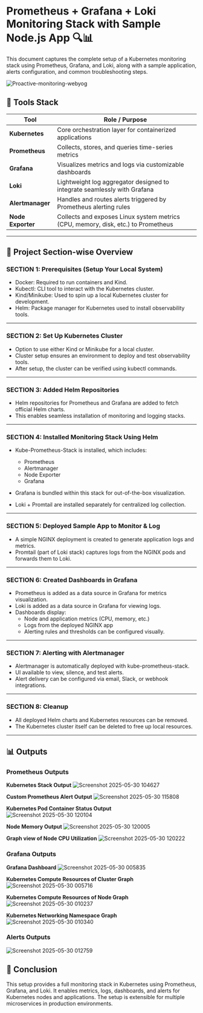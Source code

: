 # Prometheus + Grafana + Loki Monitoring Stack with Sample Node.js App 🔍📊

This document captures the complete setup of a Kubernetes monitoring stack using Prometheus, Grafana, and Loki, along with a sample application, alerts configuration, and common troubleshooting steps.


![Proactive-monitoring-webyog](https://github.com/user-attachments/assets/66d7717c-5802-41b7-9531-f2ff0febb3f3)

## 🔧 Tools Stack

| Tool            | Role / Purpose                                                                 |
|-----------------|----------------------------------------------------------------------------------|
| **Kubernetes**  | Core orchestration layer for containerized applications                        |
| **Prometheus**  | Collects, stores, and queries time-series metrics                              |
| **Grafana**     | Visualizes metrics and logs via customizable dashboards                        |
| **Loki**        | Lightweight log aggregator designed to integrate seamlessly with Grafana       |
| **Alertmanager**| Handles and routes alerts triggered by Prometheus alerting rules               |
| **Node Exporter** | Collects and exposes Linux system metrics (CPU, memory, disk, etc.) to Prometheus |

---
## 🧩 Project Section-wise Overview 

### SECTION 1: Prerequisites (Setup Your Local System)

- Docker: Required to run containers and Kind.
- Kubectl: CLI tool to interact with the Kubernetes cluster.
- Kind/Minikube: Used to spin up a local Kubernetes cluster for development.
- Helm: Package manager for Kubernetes used to install observability tools.

---

### SECTION 2: Set Up Kubernetes Cluster

- Option to use either Kind or Minikube for a local cluster.
- Cluster setup ensures an environment to deploy and test observability tools.
- After setup, the cluster can be verified using kubectl commands.

---

### SECTION 3: Added Helm Repositories

- Helm repositories for Prometheus and Grafana are added to fetch official Helm charts.
- This enables seamless installation of monitoring and logging stacks.

---

### SECTION 4: Installed Monitoring Stack Using Helm

- Kube-Prometheus-Stack is installed, which includes:
   - Prometheus
   - Alertmanager
   - Node Exporter
   - Grafana

- Grafana is bundled within this stack for out-of-the-box visualization.
- Loki + Promtail are installed separately for centralized log collection.

---

### SECTION 5: Deployed Sample App to Monitor & Log

- A simple NGINX deployment is created to generate application logs and metrics.
- Promtail (part of Loki stack) captures logs from the NGINX pods and forwards them to Loki.

---

### SECTION 6: Created Dashboards in Grafana

- Prometheus is added as a data source in Grafana for metrics visualization.
- Loki is added as a data source in Grafana for viewing logs.
- Dashboards display:
  - Node and application metrics (CPU, memory, etc.)
  - Logs from the deployed NGINX app
  - Alerting rules and thresholds can be configured visually.

---

### SECTION 7: Alerting with Alertmanager

- Alertmanager is automatically deployed with kube-prometheus-stack.
- UI available to view, silence, and test alerts.
- Alert delivery can be configured via email, Slack, or webhook integrations.

---

### SECTION 8: Cleanup

- All deployed Helm charts and Kubernetes resources can be removed.
- The Kubernetes cluster itself can be deleted to free up local resources.

---
## 📊 Outputs

### Prometheus Outputs

**Kubernetes Stack Output**
![Screenshot 2025-05-30 104627](https://github.com/user-attachments/assets/8975cd90-df80-4a4f-a57d-90cf941aece1)

**Custom Prometheus Alert Output**
![Screenshot 2025-05-30 115808](https://github.com/user-attachments/assets/b008045a-0e64-4bd8-91d2-73b01de07efc)

**Kubernetes Pod Container Status Output**
![Screenshot 2025-05-30 120104](https://github.com/user-attachments/assets/ecfeb0f5-ff18-4746-9d1e-678d70a26405)

**Node Memory Output**
![Screenshot 2025-05-30 120005](https://github.com/user-attachments/assets/25282108-955d-4bbb-9278-e6ed150c94dc)

**Graph view of Node CPU Utilization**
![Screenshot 2025-05-30 120222](https://github.com/user-attachments/assets/3ac1eebf-8512-4bb8-bc7a-da3e7ec2742e)

### Grafana Outputs

**Grafana Dashboard**
![Screenshot 2025-05-30 005835](https://github.com/user-attachments/assets/84b2f76c-eb61-4825-81a7-04078e676f81)

**Kubernetes Compute Resources of Cluster Graph**
![Screenshot 2025-05-30 005716](https://github.com/user-attachments/assets/9f6575d1-6456-43f3-ac73-988942c7f400)

**Kubernetes Compute Resources of Node Graph**
![Screenshot 2025-05-30 010237](https://github.com/user-attachments/assets/7077711f-d9f3-4e14-8761-117e239ec6b6)

**Kubernetes Networking Namespace Graph**
![Screenshot 2025-05-30 010340](https://github.com/user-attachments/assets/1d76a6f6-8f1b-4f6d-a6de-71832e688501)

### Alerts Outputs
![Screenshot 2025-05-30 012759](https://github.com/user-attachments/assets/e5e3b1c0-2e6d-451c-8830-7b7833ceb7f6)


## 🏁 Conclusion

This setup provides a full monitoring stack in Kubernetes using Prometheus, Grafana, and Loki. It enables metrics, logs, dashboards, and alerts for Kubernetes nodes and applications. The setup is extensible for multiple microservices in production environments.


